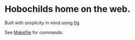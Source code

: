 # Hobochilds home on the web.

Built with simplicity in mind using [fig](https://github.com/hobochild/fig).

See [Makefile](/Makefile) for commands.
